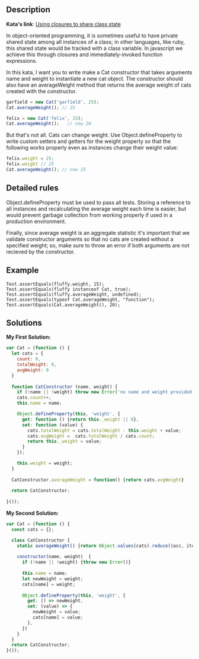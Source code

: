 ## Description

**Kata's link**: [Using closures to share class state](https://www.codewars.com/kata/53583765d5493bfdf5001b35/javascript)

In object-oriented programming, it is sometimes useful to have private shared state among all instances of a class; in other languages, like ruby, this shared state would be tracked with a class variable. In javascript we achieve this through closures and immediately-invoked function expressions.

In this kata, I want you to write make a Cat constructor that takes arguments name and weight to instantiate a new cat object. The constructor should also have an averageWeight method that returns the average weight of cats created with the constructor.

```js
garfield = new Cat('garfield', 25);
Cat.averageWeight(); // 25

felix = new Cat('felix', 15);
Cat.averageWeight();   // now 20
```

But that's not all. Cats can change weight. Use Object.defineProperty to write custom setters and getters for the weight property so that the following works properly even as instances change their weight value:

```js
felix.weight = 25;
felix.weight // 25
Cat.averageWeight(); // now 25
```

## Detailed rules

Object.defineProperty must be used to pass all tests. Storing a reference to all instances and recalculating the average weight each time is easier, but would prevent garbage collection from working properly if used in a production environment.

Finally, since average weight is an aggregate statistic it's important that we validate constructor arguments so that no cats are created without a specified weight; so, make sure to throw an error if both arguments are not recieved by the constructor.


## Example

```
Test.assertEquals(fluffy.weight, 15);
Test.assertEquals(fluffy instanceof Cat, true);
Test.assertEquals(fluffy.averageWeight, undefined);
Test.assertEquals(typeof Cat.averageWeight, "function");
Test.assertEquals(Cat.averageWeight(), 20);
```

## Solutions

**My First Solution:**


```js
var Cat = (function () {
  let cats = {
    count: 0,
    totalWeight: 0,
    avgWeight: 0
  }
  
  function CatConstructor (name, weight) {
    if (!name || !weight) throw new Error('no name and weight provided');
    cats.count++;
    this.name = name;

    Object.defineProperty(this, 'weight', {
      get: function () {return this._weight || 0},
      set: function (value) {
        cats.totalWeight = cats.totalWeight - this.weight + value;
        cats.avgWeight =  cats.totalWeight / cats.count;
        return this._weight = value;
      }
    });

    this.weight = weight;
  }
  
  CatConstructor.averageWeight = function() {return cats.avgWeight}
  
  return CatConstructor;
  
}());
```

**My Second Solution:**

```js
var Cat = (function () {
  const cats = {};

  class CatConstructor {
    static averageWeight() {return Object.values(cats).reduce((acc, item) => acc + item) / Object.keys(cats).length}
    
    constructor(name, weight)  {
      if (!name || !weight) {throw new Error()}
      
      this.name = name;
      let newWeight = weight;
      cats[name] = weight;
      
      Object.defineProperty(this, 'weight', {
        get: () => newWeight,
        set: (value) => {
          newWeight = value;
          cats[name] = value;
        },
      })
    }
  }
  return CatConstructor;
}());
```


